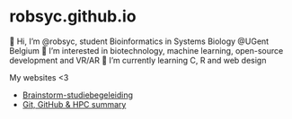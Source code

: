 # robsyc.github.io

👋 Hi, I’m @robsyc, student Bioinformatics in Systems Biology @UGent Belgium
👀 I’m interested in biotechnology, machine learning, open-source development and VR/AR
🌱 I’m currently learning C, R and web design

My websites &lt;3

- [Brainstorm-studiebegeleiding](https://robsyc.github.io/brainstorm/index.html)
- [Git, GitHub & HPC summary]()
